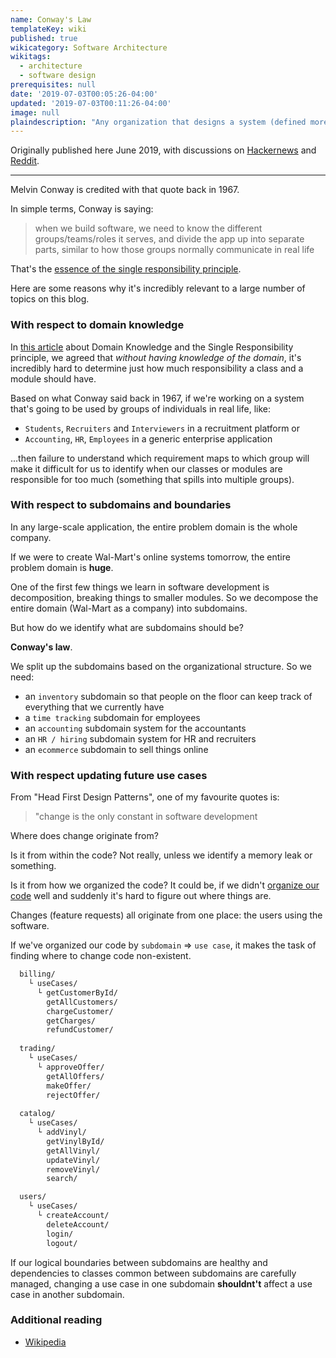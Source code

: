 ```yaml
---
name: Conway's Law
templateKey: wiki
published: true
wikicategory: Software Architecture
wikitags: 
  - architecture
  - software design
prerequisites: null
date: '2019-07-03T00:05:26-04:00'
updated: '2019-07-03T00:11:26-04:00'
image: null
plaindescription: "Any organization that designs a system (defined more broadly here than just information systems) will inevitably produce a design whose structure is a copy of the organization's communication structure."
---
```


Originally published here June 2019, with discussions on [Hackernews](https://news.ycombinator.com/item?id=20347821) and [Reddit](https://www.reddit.com/r/programming/comments/c8sgdp/conways_law_domaindriven_design/). 

---

Melvin Conway is credited with that quote back in 1967.

In simple terms, Conway is saying:

> when we build software, we need to know the different groups/teams/roles it serves, and divide the app up  into separate parts, similar to how those groups normally communicate in real life

That's the [essence of the single responsibility principle](/articles/solid-principles/solid-typescript/). 

Here are some reasons why it's incredibly relevant to a large number of topics on this blog.

### With respect to domain knowledge

In [this article](/articles/solid-principles/single-responsibility/) about Domain Knowledge and the Single Responsibility principle, we agreed that _without having knowledge of the domain_, it's incredibly hard to determine just how much responsibility a class and a module should have.

Based on what Conway said back in 1967, if we're working on a system that's going to be used by groups of individuals in real life, like:

- `Students`, `Recruiters` and `Interviewers` in a recruitment platform or
- `Accounting`, `HR`, `Employees` in a generic enterprise application

...then failure to understand which requirement maps to which group will make it difficult for us to identify when our classes or modules are responsible for too much (something that spills into multiple groups).

### With respect to subdomains and boundaries

In any large-scale application, the entire problem domain is the whole company.

If we were to create Wal-Mart's online systems tomorrow, the entire problem domain is **huge**.

One of the first few things we learn in software development is decomposition, breaking things to smaller modules. So we decompose the entire domain (Wal-Mart as a company) into subdomains.

But how do we identify what are subdomains should be?

**Conway's law**.

We split up the subdomains based on the organizational structure. So we need:

- an `inventory` subdomain so that people on the floor can keep track of everything that we currently have
- a `time tracking` subdomain for employees 
- an `accounting` subdomain system for the accountants
- an `HR / hiring` subdomain system for HR and recruiters
- an `ecommerce` subdomain to sell things online

### With respect updating future use cases

From "Head First Design Patterns", one of my favourite quotes is:

> "change is the only constant in software development

Where does change originate from?

Is it from within the code? Not really, unless we identify a memory leak or something.

Is it from how we organized the code? It could be, if we didn't [organize our code](/articles/name-construct-structure/) well and suddenly it's hard to figure out where things are.

Changes (feature requests) all originate from one place: the users using the software.

If we've organized our code by `subdomain` => `use case`, it makes the task of finding where to change code non-existent.

```bash
  billing/
    └ useCases/
      └ getCustomerById/
        getAllCustomers/
        chargeCustomer/
        getCharges/
        refundCustomer/
        
  trading/
    └ useCases/
      └ approveOffer/
        getAllOffers/
        makeOffer/
        rejectOffer/
      
  catalog/
    └ useCases/
      └ addVinyl/
        getVinylById/
        getAllVinyl/
        updateVinyl/
        removeVinyl/
        search/

  users/
    └ useCases/
      └ createAccount/
        deleteAccount/
        login/
        logout/
```

If our logical boundaries between subdomains are healthy and dependencies to classes common between subdomains are carefully managed, changing a use case in one subdomain **shouldnt't** affect a use case in another subdomain.

### Additional reading
- [Wikipedia](https://en.wikipedia.org/wiki/Conway's_law)